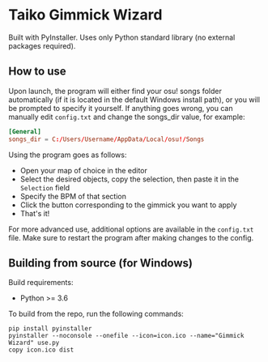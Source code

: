 # Taiko Gimmick Wizard

Built with PyInstaller. Uses only Python standard library (no external packages required).


## How to use

Upon launch, the program will either find your osu! songs folder automatically (if it is located in the default Windows install path), or you will be prompted to specify it yourself.
If anything goes wrong, you can manually edit `config.txt` and change the songs_dir value, for example:
```toml
[General]
songs_dir = C:/Users/Username/AppData/Local/osu!/Songs
```

Using the program goes as follows:
- Open your map of choice in the editor
- Select the desired objects, copy the selection, then paste it in the `Selection` field
- Specify the BPM of that section
- Click the button corresponding to the gimmick you want to apply
- That's it!

For more advanced use, additional options are available in the `config.txt` file. Make sure to restart the program after making changes to the config.


## Building from source (for Windows)

Build requirements:
- Python >= 3.6

To build from the repo, run the following commands:
```batch
pip install pyinstaller
pyinstaller --noconsole --onefile --icon=icon.ico --name="Gimmick Wizard" use.py
copy icon.ico dist
```
